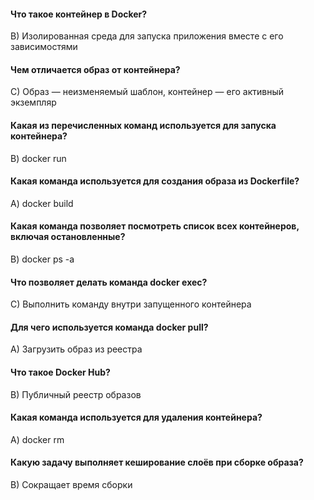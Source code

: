 #### Что такое контейнер в Docker?
B) Изолированная среда для запуска приложения вместе с его зависимостями

#### Чем отличается образ от контейнера?
C) Образ — неизменяемый шаблон, контейнер — его активный экземпляр

#### Какая из перечисленных команд используется для запуска контейнера?
B) docker run

#### Какая команда используется для создания образа из Dockerfile?
A) docker build

#### Какая команда позволяет посмотреть список всех контейнеров, включая остановленные?
B) docker ps -a

#### Что позволяет делать команда docker exec?
C) Выполнить команду внутри запущенного контейнера

#### Для чего используется команда docker pull?
A) Загрузить образ из реестра

#### Что такое Docker Hub?
B) Публичный реестр образов

#### Какая команда используется для удаления контейнера?
A) docker rm

#### Какую задачу выполняет кеширование слоёв при сборке образа?
B) Сокращает время сборки